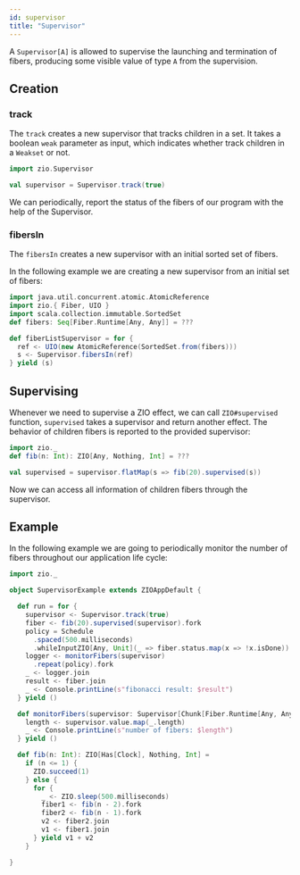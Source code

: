 ```yaml
---
id: supervisor
title: "Supervisor"
---
```


A `Supervisor[A]` is allowed to supervise the launching and termination of fibers, producing some visible value of type `A` from the supervision.

## Creation

### track
The `track` creates a new supervisor that tracks children in a set. It takes a boolean `weak` parameter as input, which indicates whether track children in a `Weakset` or not.


```scala mdoc:invisible
import zio.Supervisor
```

```scala mdoc
val supervisor = Supervisor.track(true)
```

We can periodically, report the status of the fibers of our program with the help of the Supervisor.

### fibersIn
The `fibersIn` creates a new supervisor with an initial sorted set of fibers.

In the following example we are creating a new supervisor from an initial set of fibers:

```scala mdoc:invisible
import java.util.concurrent.atomic.AtomicReference
import zio.{ Fiber, UIO }
import scala.collection.immutable.SortedSet
def fibers: Seq[Fiber.Runtime[Any, Any]] = ???
```

```scala mdoc
def fiberListSupervisor = for { 
  ref <- UIO(new AtomicReference(SortedSet.from(fibers)))
  s <- Supervisor.fibersIn(ref)
} yield (s)
```

## Supervising

Whenever we need to supervise a ZIO effect, we can call `ZIO#supervised` function, `supervised` takes a supervisor and return another effect. The behavior of children fibers is reported to the provided supervisor:

```scala mdoc:invisible
import zio._
def fib(n: Int): ZIO[Any, Nothing, Int] = ???
```

```scala mdoc:silent
val supervised = supervisor.flatMap(s => fib(20).supervised(s))
```

Now we can access all information of children fibers through the supervisor.

## Example

In the following example we are going to periodically monitor the number of fibers throughout our application life cycle:

```scala mdoc:compile-only
import zio._

object SupervisorExample extends ZIOAppDefault {

  def run = for {
    supervisor <- Supervisor.track(true)
    fiber <- fib(20).supervised(supervisor).fork
    policy = Schedule
      .spaced(500.milliseconds)
      .whileInputZIO[Any, Unit](_ => fiber.status.map(x => !x.isDone))
    logger <- monitorFibers(supervisor)
      .repeat(policy).fork
    _ <- logger.join
    result <- fiber.join
    _ <- Console.printLine(s"fibonacci result: $result")
  } yield ()

  def monitorFibers(supervisor: Supervisor[Chunk[Fiber.Runtime[Any, Any]]]) = for {
    length <- supervisor.value.map(_.length)
    _ <- Console.printLine(s"number of fibers: $length")
  } yield ()

  def fib(n: Int): ZIO[Has[Clock], Nothing, Int] =
    if (n <= 1) {
      ZIO.succeed(1)
    } else {
      for {
        _ <- ZIO.sleep(500.milliseconds)
        fiber1 <- fib(n - 2).fork
        fiber2 <- fib(n - 1).fork
        v2 <- fiber2.join
        v1 <- fiber1.join
      } yield v1 + v2
    }

}
```
